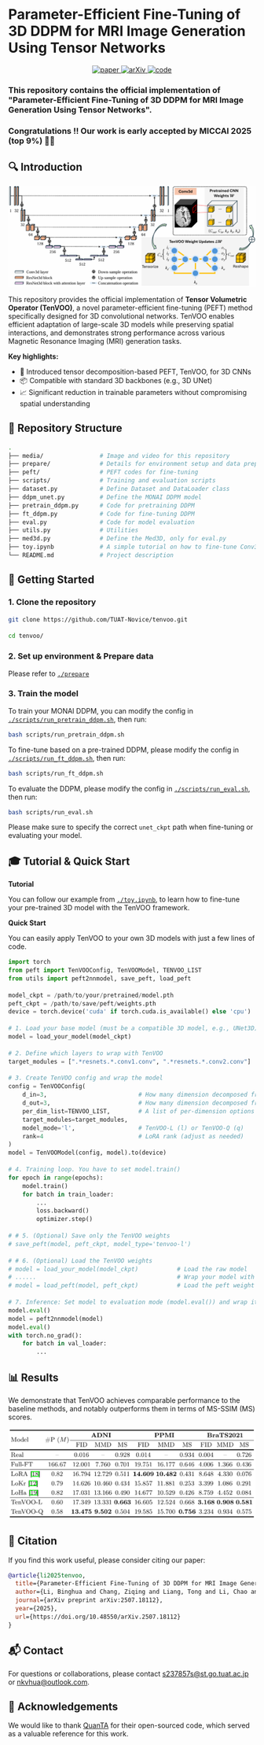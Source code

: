 # Parameter-Efficient Fine-Tuning of 3D DDPM for MRI Image Generation Using Tensor Networks

<p align="center">
  <a href="https://papers.miccai.org/miccai-2025/0666-Paper3932.html">
    <img src="https://img.shields.io/badge/-PAPER-b31b1b?style=for-the-badge&logo=arXiv&logoColor=white" alt="paper"/>
  </a>
  <a href="https://arxiv.org/abs/2507.18112">
    <img src="https://img.shields.io/badge/-ARXIV-b31b1b?style=for-the-badge&logo=arXiv&logoColor=white" alt="arXiv"/>
  </a>
  <a href="https://github.com/xiaovhua/tenvoo">
    <img src="https://img.shields.io/badge/Code-GitHub-blue?logo=github&style=for-the-badge" alt="code"/>
  </a>
</p>


<!-- ![video](./media/methods_comparison.gif) -->


### This repository contains the official implementation of **"Parameter-Efficient Fine-Tuning of 3D DDPM for MRI Image Generation Using Tensor Networks"**.

### Congratulations !! Our work is early accepted by **MICCAI 2025** (top 9%) 🎉🎉


## 🔍 Introduction

![method](./media/method.png)

This repository provides the official implementation of **Tensor Volumetric Operator (TenVOO)**, a novel parameter-efficient fine-tuning (PEFT) method specifically designed for 3D convolutional networks. TenVOO enables efficient adaptation of large-scale 3D models while preserving spatial interactions, and demonstrates strong performance across various Magnetic Resonance Imaging (MRI) generation tasks.

**Key highlights:**

- 🧠 Introduced tensor decomposition-based PEFT, TenVOO, for 3D CNNs  
- 📦 Compatible with standard 3D backbones (e.g., 3D UNet)  
- 📈 Significant reduction in trainable parameters without compromising spatial understanding

## 📁 Repository Structure

```bash
.
├── media/                # Image and video for this repository
├── prepare/              # Details for environment setup and data preparation
├── peft/                 # PEFT codes for fine-tuning
├── scripts/              # Training and evaluation scripts
├── dataset.py            # Define Dataset and DataLoader class
├── ddpm_unet.py          # Define the MONAI DDPM model
├── pretrain_ddpm.py      # Code for pretraining DDPM
├── ft_ddpm.py            # Code for fine-tuning DDPM
├── eval.py               # Code for model evaluation
├── utils.py              # Utilities
├── med3d.py              # Define the Med3D, only for eval.py
├── toy.ipynb             # A simple tutorial on how to fine-tune Conv3D using our TenVOO framework
└── README.md             # Project description
```

## 🚀 Getting Started

### 1. Clone the repository

```bash
git clone https://github.com/TUAT-Novice/tenvoo.git

cd tenvoo/
```

### 2. Set up environment & Prepare data

Please refer to [`./prepare`](./prepare)

### 3. Train the model

To train your MONAI DDPM, you can modify the config in  [`./scripts/run_pretrain_ddpm.sh`](./scripts/run_pretrain_ddpm.sh), then run:

```bash
bash scripts/run_pretrain_ddpm.sh
```

To fine-tune based on a pre-trained DDPM, please modify the config in  [`./scripts/run_ft_ddpm.sh`](./scripts/run_ft_ddpm.sh), then run:

```bash
bash scripts/run_ft_ddpm.sh
```

To evaluate the DDPM, please modify the config in  [`./scripts/run_eval.sh`](./scripts/run_eval.sh), then run:

```bash
bash scripts/run_eval.sh
```

Please make sure to specify the correct ```unet_ckpt``` path when fine-tuning or evaluating your model.

## 🎓 Tutorial & Quick Start

**Tutorial**

You can follow our example from [`./toy.ipynb`](./toy.ipynb), to learn how to fine-tune your pre-trained 3D model with the TenVOO framework.

**Quick Start**

You can easily apply TenVOO to your own 3D models with just a few lines of code.

```python
import torch
from peft import TenVOOConfig, TenVOOModel, TENVOO_LIST
from utils import peft2nnmodel, save_peft, load_peft

model_ckpt = /path/to/your/pretrained/model.pth                          # Replace with your model path
peft_ckpt = /path/to/save/peft/weights.pth                               # Replace with your path to save peft weights
device = torch.device('cuda' if torch.cuda.is_available() else 'cpu')

# 1. Load your base model (must be a compatible 3D model, e.g., UNet3D)
model = load_your_model(model_ckpt)  

# 2. Define which layers to wrap with TenVOO
target_modules = [".*resnets.*.conv1.conv", ".*resnets.*.conv2.conv"]    # Replace with actual layer names in your model

# 3. Create TenVOO config and wrap the model
config = TenVOOConfig(
    d_in=3,                          # How many dimension decomposed from input dimension (e.g., 1024=16*8*8)
    d_out=3,                         # How many dimension decomposed from output dimension (e.g., 128=8*4*4)
    per_dim_list=TENVOO_LIST,        # A list of per-dimension options (we set TENVOO_LIST as default)
    target_modules=target_modules,
    model_mode='l',                  # TenVOO-L (l) or TenVOO-Q (q)
    rank=4                           # LoRA rank (adjust as needed)
)
model = TenVOOModel(config, model).to(device)

# 4. Training loop. You have to set model.train()
for epoch in range(epochs):
    model.train()
    for batch in train_loader:
        ...
        loss.backward()
        optimizer.step()

# # 5. (Optional) Save only the TenVOO weights
# save_peft(model, peft_ckpt, model_type='tenvoo-l')

# # 6. (Optional) Load the TenVOO weights
# model = load_your_model(model_ckpt)           # Load the raw model
# ......                                        # Wrap your model with TenVOOModel with the same configuration
# model = load_peft(model, peft_ckpt)           # Load the peft weight

# 7. Inference: Set model to evaluation mode (model.eval()) and wrap it with peft2nnmodel() before running inference
model.eval()
model = peft2nnmodel(model)
model.eval()
with torch.no_grad():
    for batch in val_loader:
        ...

```

## 📊 Results

We demonstrate that TenVOO achieves comparable performance to the baseline methods, and notably outperforms them in terms of MS-SSIM (MS) scores.

![results](./media/results.png)


## 🤝 Citation

If you find this work useful, please consider citing our paper:

```bibtex
@article{li2025tenvoo,
  title={Parameter-Efficient Fine-Tuning of 3D DDPM for MRI Image Generation Using Tensor Networks},
  author={Li, Binghua and Chang, Ziqing and Liang, Tong and Li, Chao and Tanaka, Toshihisa and Aoki, Shigeki and Zhao, Qibin and Sun, Zhe},
  journal={arXiv preprint arXiv:2507.18112},
  year={2025},
  url={https://doi.org/10.48550/arXiv.2507.18112}
}
```

## 📬 Contact

For questions or collaborations, please contact s237857s@st.go.tuat.ac.jp or nkvhua@outlook.com.

## 🙏 Acknowledgements

We would like to thank [QuanTA](https://github.com/quanta-fine-tuning/quanta) for their open-sourced code, which served as a valuable reference for this work.

